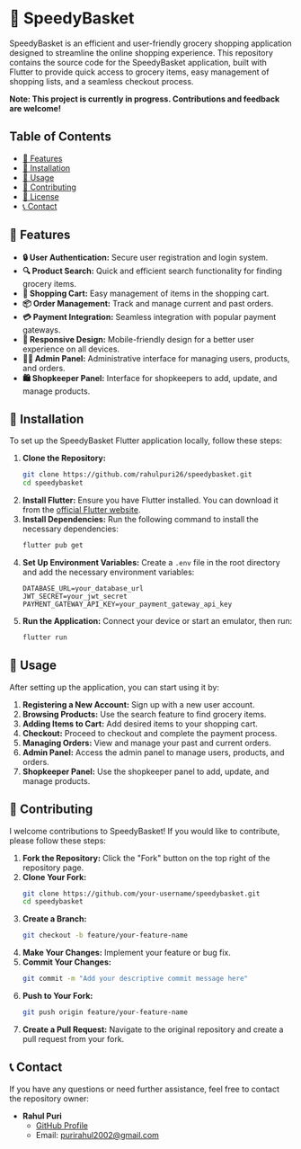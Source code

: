# 🛒 SpeedyBasket

SpeedyBasket is an efficient and user-friendly grocery shopping application designed to streamline the online shopping experience. This repository contains the source code for the SpeedyBasket application, built with Flutter to provide quick access to grocery items, easy management of shopping lists, and a seamless checkout process.

**Note: This project is currently in progress. Contributions and feedback are welcome!**

## Table of Contents
- [🌟 Features](#features)
- [🔧 Installation](#installation)
- [🚀 Usage](#usage)
- [🤝 Contributing](#contributing)
- [📜 License](#license)
- [📞 Contact](#contact)

## 🌟 Features
- **🔒 User Authentication:** Secure user registration and login system.
- **🔍 Product Search:** Quick and efficient search functionality for finding grocery items.
- **🛒 Shopping Cart:** Easy management of items in the shopping cart.
- **📦 Order Management:** Track and manage current and past orders.
- **💳 Payment Integration:** Seamless integration with popular payment gateways.
- **📱 Responsive Design:** Mobile-friendly design for a better user experience on all devices.
- **👨‍💼 Admin Panel:** Administrative interface for managing users, products, and orders.
- **🛍️ Shopkeeper Panel:** Interface for shopkeepers to add, update, and manage products.

## 🔧 Installation
To set up the SpeedyBasket Flutter application locally, follow these steps:
1. **Clone the Repository:**
    ```bash
    git clone https://github.com/rahulpuri26/speedybasket.git
    cd speedybasket
    ```
2. **Install Flutter:**
    Ensure you have Flutter installed. You can download it from the [official Flutter website](https://flutter.dev/docs/get-started/install).
3. **Install Dependencies:**
    Run the following command to install the necessary dependencies:
    ```bash
    flutter pub get
    ```
4. **Set Up Environment Variables:**
    Create a `.env` file in the root directory and add the necessary environment variables:
    ```plaintext
    DATABASE_URL=your_database_url
    JWT_SECRET=your_jwt_secret
    PAYMENT_GATEWAY_API_KEY=your_payment_gateway_api_key
    ```
5. **Run the Application:**
    Connect your device or start an emulator, then run:
    ```bash
    flutter run
    ```

## 🚀 Usage
After setting up the application, you can start using it by:
1. **Registering a New Account:** Sign up with a new user account.
2. **Browsing Products:** Use the search feature to find grocery items.
3. **Adding Items to Cart:** Add desired items to your shopping cart.
4. **Checkout:** Proceed to checkout and complete the payment process.
5. **Managing Orders:** View and manage your past and current orders.
6. **Admin Panel:** Access the admin panel to manage users, products, and orders.
7. **Shopkeeper Panel:** Use the shopkeeper panel to add, update, and manage products.

## 🤝 Contributing
I welcome contributions to SpeedyBasket! If you would like to contribute, please follow these steps:
1. **Fork the Repository:** Click the "Fork" button on the top right of the repository page.
2. **Clone Your Fork:**
    ```bash
    git clone https://github.com/your-username/speedybasket.git
    cd speedybasket
    ```
3. **Create a Branch:**
    ```bash
    git checkout -b feature/your-feature-name
    ```
4. **Make Your Changes:** Implement your feature or bug fix.
5. **Commit Your Changes:**
    ```bash
    git commit -m "Add your descriptive commit message here"
    ```
6. **Push to Your Fork:**
    ```bash
    git push origin feature/your-feature-name
    ```
7. **Create a Pull Request:** Navigate to the original repository and create a pull request from your fork.

## 📞 Contact
If you have any questions or need further assistance, feel free to contact the repository owner:
- **Rahul Puri**
    - [GitHub Profile](https://github.com/rahulpuri26)
    - Email: purirahul2002@gmail.com

